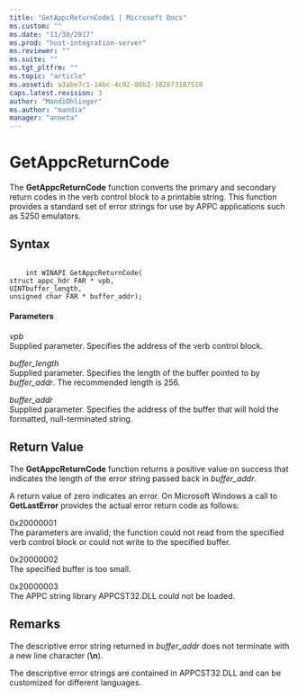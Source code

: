 ```yaml
---
title: "GetAppcReturnCode1 | Microsoft Docs"
ms.custom: ""
ms.date: "11/30/2017"
ms.prod: "host-integration-server"
ms.reviewer: ""
ms.suite: ""
ms.tgt_pltfrm: ""
ms.topic: "article"
ms.assetid: a3abe7c1-14bc-4c02-88b2-382673187510
caps.latest.revision: 3
author: "MandiOhlinger"
ms.author: "mandia"
manager: "anneta"
---
```

# GetAppcReturnCode
The **GetAppcReturnCode** function converts the primary and secondary return codes in the verb control block to a printable string. This function provides a standard set of error strings for use by APPC applications such as 5250 emulators.  
  
## Syntax  
  
```  
  
    int WINAPI GetAppcReturnCode(   
struct appc_hdr FAR * vpb,  
UINTbuffer_length,  
unsigned char FAR * buffer_addr);  
```  
  
#### Parameters  
 *vpb*  
 Supplied parameter. Specifies the address of the verb control block.  
  
 *buffer_length*  
 Supplied parameter. Specifies the length of the buffer pointed to by *buffer_addr*. The recommended length is 256.  
  
 *buffer_addr*  
 Supplied parameter. Specifies the address of the buffer that will hold the formatted, null-terminated string.  
  
## Return Value  
 The **GetAppcReturnCode** function returns a positive value on success that indicates the length of the error string passed back in *buffer_addr*.  
  
 A return value of zero indicates an error. On Microsoft Windows a call to **GetLastError** provides the actual error return code as follows:  
  
 0x20000001  
 The parameters are invalid; the function could not read from the specified verb control block or could not write to the specified buffer.  
  
 0x20000002  
 The specified buffer is too small.  
  
 0x20000003  
 The APPC string library APPCST32.DLL could not be loaded.  
  
## Remarks  
 The descriptive error string returned in *buffer_addr* does not terminate with a new line character (**\n**).  
  
 The descriptive error strings are contained in APPCST32.DLL and can be customized for different languages.